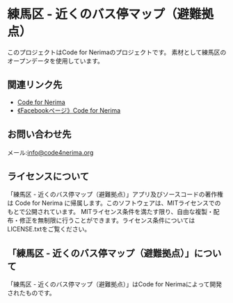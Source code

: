 # 練馬区 - 近くのバス停マップ（避難拠点）

このプロジェクトはCode for Nerimaのプロジェクトです。
素材として練馬区のオープンデータを使用しています。

## 関連リンク先

* [Code for Nerima](http://code4nerima.org/)
* [《Facebookページ》Code for Nerima](https://www.facebook.com/code4nerima/)

## お問い合わせ先

メール:info@code4nerima.org

## ライセンスについて

「練馬区 - 近くのバス停マップ（避難拠点）」アプリ及びソースコードの著作権は Code for Nerima に帰属します。このソフトウェアは、MITライセンスでのもとで公開されています。
MITライセンス条件を満たす限り、自由な複製・配布・修正を無制限に行うことができます。ライセンス条件についてはLICENSE.txtをご覧ください。

## 「練馬区 - 近くのバス停マップ（避難拠点）」について

「練馬区 - 近くのバス停マップ（避難拠点）」はCode for Nerimaによって開発されたものです。
